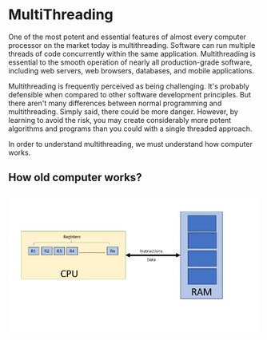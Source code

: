 # MultiThreading
One of the most potent and essential features of almost every computer processor on the market today is multithreading. Software can run multiple threads of code concurrently within the same application. Multithreading is essential to the smooth operation of nearly all production-grade software, including web servers, web browsers, databases, and mobile applications.

Multithreading is frequently perceived as being challenging. It's probably defensible when compared to other software development principles. But there aren't many differences between normal programming and multithreading. Simply said, there could be more danger. However, by learning to avoid the risk, you may create considerably more potent algorithms and programs than you could with a single threaded approach.

In order to understand multithreading, we must understand how computer works.

## How old computer works?

![Screenshot](HowOldComputerWorks.gif)     